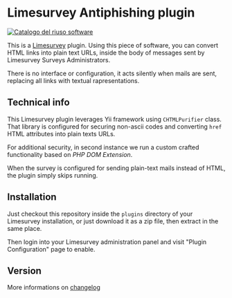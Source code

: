 # Limesurvey Antiphishing plugin

[![Catalogo del riuso software](https://img.shields.io/badge/Riuso%20AGID-Software-%230076e3)](https://developers.italia.it/it/pa/r_emiro)

This is a [Limesurvey](https://limesurvey.org) plugin. Using this piece of software, you can convert HTML links into plain text URLs, inside the body of messages sent by Limesurvey Surveys Administrators.

There is no interface or configuration, it acts silently when mails are sent, replacing all links with textual rapresentations.

## Technical info

This Limesurvey plugin leverages Yii framework using `CHTMLPurifier` class. That library is configured for securing non-ascii codes and converting `href` HTML attributes into plain texts URLs.

For additional security, in second instance we run a custom crafted functionality based on _PHP DOM Extension_.

When the survey is configured for sending plain-text mails instead of HTML, the plugin simply skips running.

## Installation

Just checkout this repository inside the `plugins` directory of your Limesurvey installation, or just download it as a zip file, then extract in the same place.

Then login into your Limesurvey administration panel and visit "Plugin Configuration" page to enable.

## Version

More informations on [changelog](CHANGELOG)
